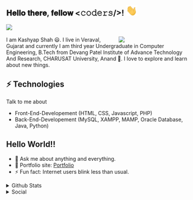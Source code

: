 <h2> 𝐇𝐞𝐥𝐥𝐨 𝐭𝐡𝐞𝐫𝐞, 𝐟𝐞𝐥𝐥𝐨𝐰 <𝚌𝚘𝚍𝚎𝚛𝚜/>! <img src="https://raw.githubusercontent.com/ABSphreak/ABSphreak/master/gifs/Hi.gif" width="30px"></h2>

![](https://komarev.com/ghpvc/?username=kashyap-shah&style=plastic) 

<img align='right' src='https://user-images.githubusercontent.com/5713670/87202985-820dcb80-c2b6-11ea-9f56-7ec461c497c3.gif' width='200"'>

I am Kashyap Shah 😃. I live in Veraval, Gujarat and currently I am third year Undergraduate in Computer Engineering, B.Tech from Devang Patel Institute of Advance Technology And Research, CHARUSAT University, Anand 🏫. I love to explore and learn about new things.

## ⚡ Technologies
Talk to me about
- Front-End-Developement (HTML, CSS, Javascript, PHP)
- Back-End-Developement (MySQL, XAMPP, MAMP, Oracle Database, Java, Python)

## Hello World!! 
- 💬 Ask me about anything and everything.
- 🎯 Portfolio site: [Portfolio](https://kashyap-shah.github.io)
- ⚡ Fun fact: Internet users blink less than usual.

<details><summary>Github Stats</summary><br>
  
[![Issues](https://img.shields.io/github/issues-raw/tterb/PlayMusic.svg?maxAge=25000)](https://github.com/kashyap-shah/issues)  [![GitHub pull requests](https://img.shields.io/github/issues-pr/cdnjs/cdnjs.svg?style=flat)](https://github.com/kashyap-shah/pulls) 
  
![](https://github-readme-stats.vercel.app/api?username=kashyap-shah&show_icons=true&theme=dark) <br>

![Top Langs](https://github-readme-stats.vercel.app/api/top-langs/?username=kashyap-shah&layout=compact&theme=dark) <br>

Advanced Github Stats : https://gitstats.me/kashyap-shah

</details>

<details><summary>Social</summary><br>

[![Discord Chat](https://img.shields.io/discord/308323056592486420.svg)](https://discord.com/channels/@me)  


</details>

